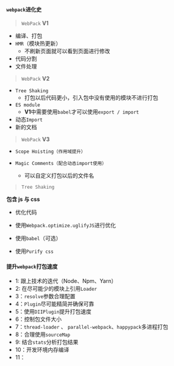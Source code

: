 #### `webpack`进化史

> `WebPack` **V1**

- 编译、打包
- `HMR`（模块热更新）
    - 不刷新页面就可以看到页面进行修改
- 代码分割
- 文件处理

> `WebPack` **V2**

- `Tree Shaking`
    - 打包以后代码更小，引入包中没有使用的模块不进行打包
- `ES module`
    - **V1**中需要使用`babel`才可以使用`export / import` 
- 动态`Import`
- 新的文档

> `WebPack` **V3**

- `Scope Hoisting（作用域提升）`

- `Magic Comments（配合动态import使用）`
    - 可以自定义打包以后的文件名

> `Tree Shaking`

**包含 js 与 css**

- 优化代码

- 使用`Webpack.optimize.uglifyJS`进行优化
- 使用`babel`（可选）

- 使用`Purify css`

#### 提升`webpack`打包速度

- 1: 跟上技术的迭代（Node、Npm、Yarn）
- 2: 在尽可能少的模块上引用`Loader`
- 3：`resolve`参数合理配置
- 4：`Plugin`尽可能精简并确保可靠
- 5：使用`DIIPlugin`提升打包速度
- 6：控制包文件大小
- 7：`thread-loader` 、 `parallel-webpack`、`happypack`多进程打包
- 8：合理使用`sourceMap`
- 9: 结合`stats`分析打包结果
- 10：开发环境内存编译
- 11： 


